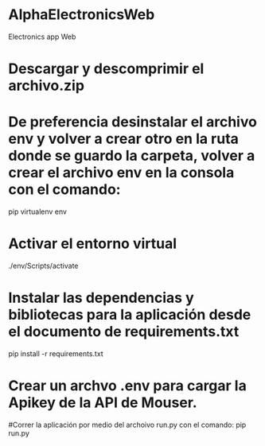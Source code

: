 # AlphaElectronicsWeb
Electronics app Web

# Descargar y descomprimir el archivo.zip

# De preferencia desinstalar el archivo env y volver a crear otro en la ruta donde se guardo la carpeta, volver a crear el archivo env en la consola con el comando:
pip virtualenv env

# Activar el entorno virtual
./env/Scripts/activate

# Instalar las dependencias y bibliotecas para la aplicación desde el documento de requirements.txt
pip install -r requirements.txt

# Crear un archvo .env para cargar la Apikey de la API de Mouser.

#Correr la aplicación por medio del archoivo run.py con el comando:
pip run.py



